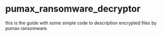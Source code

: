 # pumax_ransomware_decryptor
this is the guide with some simple code to description encrypted files by pumax ransomware.
